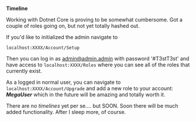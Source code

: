 **Timeline**

Working with Dotnet Core is proving to be somewhat cumbersome.  Got a couple of roles going on, but not yet totally hashed out.

If you'd like to initialized the admin navigate to
```
localhost:XXXX/Account/Setup
```
Then you can log in as admin@admin.admin with password '#T3stT3st' and have access to `localhost:XXXX/Roles` where you can see all of the roles that currently exist.

As a logged in normal user, you can navigate to `localhost:XXXX/Account/Upgrade` and add a new role to your account: ***MegaUser*** which in the future will be amazing and totally worth it.

There are no *timelines* yet per se.... but SOON.  Soon there will be much added functionality.  After I sleep more, of course.
